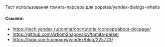 Тест использования томита-парсера для popstas/yandex-dialogs-whatis

#### Ссылки:
- https://tech.yandex.ru/tomita/doc/tutorial/concept/about-docpage/
- https://github.com/ArtiomShapovalov/tomita-parser
- https://habr.com/company/yandex/blog/225723/
